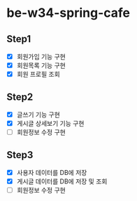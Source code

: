 # be-w34-spring-cafe

## Step1
-[X] 회원가입 기능 구현
-[X] 회원목록 기능 구현
-[X] 회원 프로필 조회

## Step2
- [X] 글쓰기 기능 구현
- [X] 게시글 상세보기 기능 구현
- [ ] 회원정보 수정 구현

## Step3
-[X] 사용자 데이터를 DB에 저장
-[X] 게시글 데이터를 DB에 저장 및 조회
-[ ] 회원정보 수정 구현
